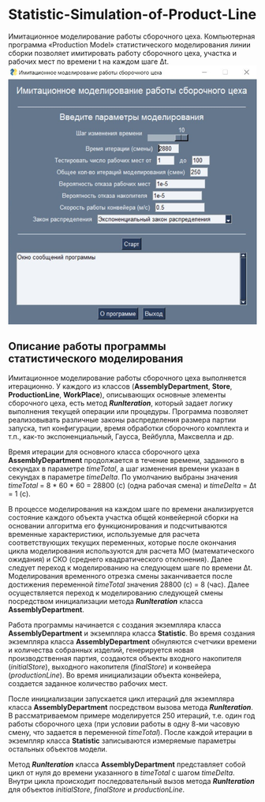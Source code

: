 # Statistic-Simulation-of-Product-Line
Имитационное моделирование работы сборочного цеха. Компьютерная программа «Production Model» статистического моделирования линии сборки позволяет имитировать работу сборочного цеха, участка и рабочих мест по времени t на каждом шаге Δt.
<picture>
  <source media="(prefers-color-scheme: dark)" srcset="https://github.com/Anastasizzzz/Statistic-Simulation-of-Product-Line/blob/main/program_window.jpg">
  <source media="(prefers-color-scheme: light)" srcset="https://github.com/Anastasizzzz/Statistic-Simulation-of-Product-Line/blob/main/program_window.jpg">
  <img alt="Program window" src="https://github.com/Anastasizzzz/Statistic-Simulation-of-Product-Line/blob/main/program_window.jpg">
</picture>

## Описание работы программы статистического моделирования
Имитационное моделирование работы сборочного цеха выполняется итерационно. У каждого из классов (**AssemblyDepartment**, **Store**, **ProductionLine**, **WorkPlace**), описывающих основные элементы сборочного цеха, есть метод **_RunIteration_**, который задает логику выполнения текущей операции или процедуры. Программа позволяет реализовывать различные законы распределения размера партии запуска, тип конфигурации, время обработки сборочного комплекта и т.п., как-то экспоненциальный, Гаусса, Вейбулла, Максвелла и др.

Время итерации для основного класса сборочного цеха **AssemblyDepartment** продолжается в течение времени, заданного в секундах в параметре _timeTotal_, а шаг изменения времени указан в секундах в параметре _timeDelta_. По умолчанию выбраны значения _timeTotal_ = 8 * 60 * 60 = 28800 (с) (одна рабочая смена) и _timeDelta_ = Δt = 1 (с). 

В процессе моделирования на каждом шаге по времени анализируется состояние каждого объекта участка общей конвейерной сборки на основании алгоритма его функционирования и подсчитываются временные характеристики, используемые для расчета соответствующих текущих переменных, которые после окончания цикла моделирования используются для расчета МО (математического ожидания) и СКО (среднего квадратического отклонения). Далее следует переход к моделированию на следующем шаге по времени Δt. Моделирования временного отрезка смены заканчивается после достижения переменной _timeTotal_ значения 28800 (с) = 8 (час). Далее осуществляется переход к моделированию следующей смены посредством инициализации метода **_RunIteration_** класса **AssemblyDepartment**.

Работа программы начинается с создания экземпляра класса **AssemblyDepartment** и экземпляра класса **Statistic**. Во время создания экземпляра класса **AssemblyDepartment** обнуляются счетчики времени и количества собранных изделий, генерируется новая производственная партия, создаются объекты входного накопителя (_initialStore_), выходного накопителя (_finalStore_) и конвейера (_productionLine_). Во время инициализации объекта конвейера, создается заданное количество рабочих мест.

После инициализации запускается цикл итераций для экземпляра класса **AssemblyDepartment** посредством вызова метода **_RunIteration_**. В рассматриваемом примере моделируется 250 итераций, т.е. один год работы сборочного цеха (при условии работы в одну 8-ми часовую смену, что задается в переменной _timeTotal_). После каждой итерации в экземпляр класса **Statistic** записываются измеряемые параметры остальных объектов модели.

Метод **_RunIteration_** класса **AssemblyDepartment** представляет собой цикл от нуля до времени указанного в _timeTotal_ с шагом _timeDelta_. Внутри цикла происходит последовательный вызов метода **_RunIteration_** для объектов _initialStore_, _finalStore_ и _productionLine_.
